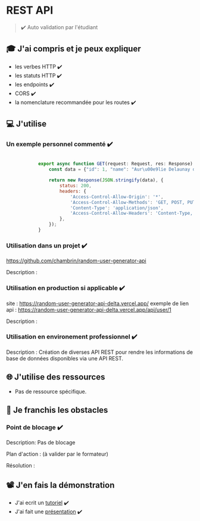 # REST API

> ✔️ Auto validation par l'étudiant

## 🎓 J'ai compris et je peux expliquer

- les verbes HTTP  ✔️
- les statuts HTTP ✔️
- les endpoints  ✔️
- CORS  ✔️
- la nomenclature recommandée pour les routes  ✔️

## 💻 J'utilise

### Un exemple personnel commenté  ✔️
```javascript

            export async function GET(request: Request, res: Response) {
                const data = {"id": 1, "name": "Aur\u00e9lie Delaunay du Pr\u00e9vost", "email": "elisabethlombard@example.com", "username": "richardpereira", "job": "assistant de gestion en PME", "gender": "Femme", "phone_number": "+33 (0)3 65 76 33 39", "website": "http://perrot.fr/", "address": "703, rue de Barre, 61122 Martel", "birthdate": "1978-04-23", "age": 45, "interests": ["Cin\u00e9ma", "Photo"], "user_image_url": "/random_avatar/user_1.png", "background_image_url": "https://source.unsplash.com/random/1920x1080"};

                return new Response(JSON.stringify(data), {
                    status: 200,
                    headers: {
                        'Access-Control-Allow-Origin': '*',
                        'Access-Control-Allow-Methods': 'GET, POST, PUT, DELETE, OPTIONS',
                        'Content-Type': 'application/json',
                        'Access-Control-Allow-Headers': 'Content-Type, Authorization',
                    },
                });
            }
```
### Utilisation dans un projet  ✔️

https://github.com/chambrin/random-user-generator-api

Description :

### Utilisation en production si applicable ✔️

site : https://random-user-generator-api-delta.vercel.app/
exemple de lien api : https://random-user-generator-api-delta.vercel.app/api/user/1

Description :

### Utilisation en environement professionnel  ✔️

Description : Création de diverses API REST pour rendre les informations de base de données disponibles via une API REST.

## 🌐 J'utilise des ressources

- Pas de ressource spécifique.

## 🚧 Je franchis les obstacles

### Point de blocage  ✔️

Description: Pas de blocage

Plan d'action : (à valider par le formateur)


Résolution :

## 📽️ J'en fais la démonstration

- J'ai ecrit un [tutoriel](...)  ✔️
- J'ai fait une [présentation](...) ✔️
